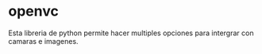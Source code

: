 # openvc

Esta libreria de python permite hacer multiples opciones para intergrar con camaras e imagenes.
